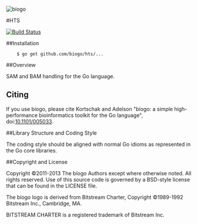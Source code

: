 ![bíogo](https://raw.githubusercontent.com/biogo/biogo/master/biogo.png)

#HTS

[![Build Status](https://travis-ci.org/biogo/hts.svg?branch=master)](https://travis-ci.org/biogo/hts)

##Installation

        $ go get github.com/biogo/hts/...

##Overview

SAM and BAM handling for the Go language.

## Citing ##

If you use bíogo, please cite Kortschak and Adelson "bíogo: a simple high-performance bioinformatics toolkit for the Go language", doi:[10.1101/005033](http://biorxiv.org/content/early/2014/05/12/005033).

##Library Structure and Coding Style

The coding style should be aligned with normal Go idioms as represented in the
Go core libraries.

##Copyright and License

Copyright ©2011-2013 The bíogo Authors except where otherwise noted. All rights
reserved. Use of this source code is governed by a BSD-style license that can be
found in the LICENSE file.

The bíogo logo is derived from Bitstream Charter, Copyright ©1989-1992
Bitstream Inc., Cambridge, MA.

BITSTREAM CHARTER is a registered trademark of Bitstream Inc.

